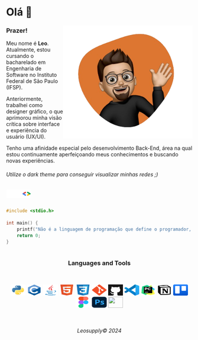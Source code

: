 <h1>Olá 👋</h1>

<a href="https://github.com/leosupply">
    <img align="right" width="350px" src="https://raw.githubusercontent.com/LeoSupply/LeoSupply/main/perfil_blob.png" alt="img_perfil">
</a>

<div>
    <h3>Prazer!</h3> 
    <p>Meu nome é <b>Leo</b>. Atualmente, estou cursando o bacharelado em Engenharia de Software no Instituto Federal de São Paulo (IFSP).</p>
    <p>Anteriormente, trabalhei como designer gráfico, o que aprimorou minha visão crítica sobre interface e experiência do usuário (UX/UI).</p>
    <p>Tenho uma afinidade especial pelo desenvolvimento Back-End, área na qual estou continuamente aperfeiçoando meus conhecimentos e buscando novas experiências.</p>
</div>

<div>
    <h6>Utilize o dark theme para conseguir visualizar minhas redes ;)</h6>
    <a href="https://www.linkedin.com/in/leo-freitas-28a190163/" target="_blank"><img align="left" alt="LinkedIn" width="22px" src="https://github.com/Aakarsh-B/trying-repos/blob/master/linkedin.svg" /></a>
    <a href="https://dev.to/leosupply" target="_blank"><img align="left" alt="Blog" width="22px" src="https://github.com/Aakarsh-B/trying-repos/blob/master/dev-badge.svg" /></a>
    <a href="https://g.dev/leofreitas" target="_blank"><img align="left" alt="GoogleDev" width="22px" src="https://raw.githubusercontent.com/LeoSupply/LeoSupply/b125e24a43656f21b1b33ae9ee7f5de7e223cec6/google_dev.svg" /></a>
</div><br><br>

```c
#include <stdio.h>

int main() {
    printf("Não é a linguagem de programação que define o programador, mas sim sua lógica.\n");
    return 0;
}
```
#

<h3 align="center">Languages and Tools</h3><br>
<p align="center">
    <img height="30" width="40" src="https://raw.githubusercontent.com/devicons/devicon/master/icons/python/python-original.svg">
    <img height="30" width="40" src="https://raw.githubusercontent.com/devicons/devicon/master/icons/c/c-original.svg">
    <img height="30" width="40" src="https://raw.githubusercontent.com/devicons/devicon/master/icons/java/java-original.svg">
    <img height="30" width="40" src="https://raw.githubusercontent.com/devicons/devicon/master/icons/html5/html5-original.svg">
    <img height="30" width="40" src="https://raw.githubusercontent.com/devicons/devicon/master/icons/css3/css3-original.svg">
    <img height="30" width="40" src="https://raw.githubusercontent.com/devicons/devicon/master/icons/git/git-original.svg">
    <img height="30" width="40" src="https://raw.githubusercontent.com/edent/SuperTinyIcons/d190e37443ed7a09f39017cbf06d1b6be82d06e1/images/svg/github.svg">
    <img height="30" width="40" src="https://raw.githubusercontent.com/devicons/devicon/master/icons/vscode/vscode-original.svg">
    <img height="30" width="40" src="https://raw.githubusercontent.com/devicons/devicon/master/icons/pycharm/pycharm-original.svg">
    <img height="30" width="40" src="https://raw.githubusercontent.com/devicons/devicon/master/icons/notion/notion-original.svg">
    <img height="30" width="40" src="https://raw.githubusercontent.com/devicons/devicon/master/icons/trello/trello-original.svg">
    <img height="30" width="40" src="https://raw.githubusercontent.com/devicons/devicon/master/icons/figma/figma-original.svg">
    <img height="30" width="40" src="https://raw.githubusercontent.com/devicons/devicon/master/icons/photoshop/photoshop-original.svg">
    <img height="30" width="40" src="https://upload.wikimedia.org/wikipedia/commons/f/fb/Adobe_Illustrator_CC_icon.svg">
</p><br>
<h6 align="center">Leosupply©️ 2024</h6>
